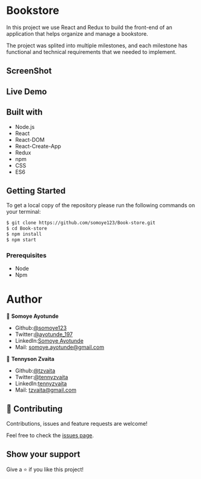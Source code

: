# Bookstore

In this project we use React and Redux to build the front-end of an application that helps organize and manage a bookstore.

The project was splited into multiple milestones, and each milestone has functional and technical requirements that we needed to implement.

## ScreenShot

## Live Demo

## Built with
- Node.js
- React
- React-DOM
- React-Create-App
- Redux
- npm
- CSS
- ES6

## Getting Started

To get a local copy of the repository please run the following commands on your terminal:

```bash
$ git clone https://github.com/somoye123/Book-store.git
$ cd Book-store
$ npm install
$ npm start
```

### Prerequisites

- Node
- Npm

# Author

👤 **Somoye Ayotunde**

- Github:[@somoye123](https://github.com/somoye123)
- Twitter:[@ayotunde_197](https://twitter.com/ayotunde_197)
- LinkedIn:[Somoye Ayotunde](https://www.linkedin.com/in/somoye-ayotunde-03a471161)
- Mail: [somoye.ayotunde@gmail.com](somoye.ayotunde@gmail.com)

👤 **Tennyson Zvaita**

- Github:[@tzvaita](https://github.com/tzvaita)
- Twitter:[@tennyzvaita](https://twitter.com/tennyzvaita)
- LinkedIn:[tennyzvaita](https://www.linkedin.com/in/tennyzvaita)
- Mail: [tzvaita@gmail.com](tzvaita@gmail.com)

## 🤝 Contributing

Contributions, issues and feature requests are welcome!

Feel free to check the [issues page](https://github.com/somoye123/Book-store/issues).

## Show your support

Give a ⭐️ if you like this project!
